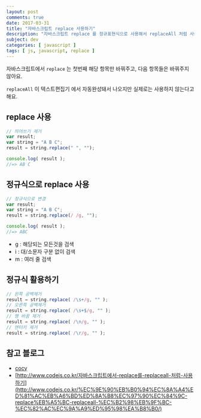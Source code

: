 ```yaml
---
layout: post
comments: true
date: 2017-03-31
title: "자바스크립트 replace 사용하기"
description: "자바스크립트 replace 를 정규표현식으로 사용해서 replaceAll 처럼 사용"
subject: dev
categories: [ javascript ]
tags: [ js, javascript, replace ]
---
```


자바스크립트에서 `replace` 는 첫번째 해당 항목만 바꿔주고, 다음 항목들은 바꿔주지 않아요.

`replaceAll` 이 텍스트편집기 에서 자동완성돼서 나오지만 실제로는 사용하지 않는다고 해요.

## replace 사용<a id="replace-사용" href="#replace-사용" class="s-link" aria-hidden="true"></a>

```javascript
// 띄어쓰기 제거
var result;
var string = "A B C";
result = string.replace(" ", "");

console.log( result );
//=> AB C
```

## 정규식으로 replace 사용<a id="정규식으로-replace-사용" href="#정규식으로-replace-사용" class="s-link" aria-hidden="true"></a>

```javascript
// 정규식으로 변경
var result;
var string = "A B C";
result = string.replace(/ /g, "");

console.log( result );
//=> ABC
```

- g : 해당되는 모든것을 검색
- i : 대/소문자 구분 없이 검색
- m : 여러 줄 검색

## 정규식 활용하기<a id="정규식-활용하기" href="#정규식-활용하기" class="s-link" aria-hidden="true"></a>

```javascript
// 왼쪽 공백제거
result = string.replace( /\s+/g, "" );
// 오른쪽 공백제거
result = string.replace( /\s+$/g, "" );
// 행 바꿈 제거
result = string.replace( /\n/g, "" );
// 엔터키 제거
result = string.replace( /\r/g, "" );
```

## 참고 블로그<a id="참고-블로그" href="#참고-블로그" class="s-link" aria-hidden="true"></a>
- [cocy](http://cocy.tistory.com/24)
- [http://www.codejs.co.kr/자바스크립트에서-replace를-replaceall-처럼-사용하기](http://www.codejs.co.kr/%EC%9E%90%EB%B0%94%EC%8A%A4%ED%81%AC%EB%A6%BD%ED%8A%B8%EC%97%90%EC%84%9C-replace%EB%A5%BC-replaceall-%EC%B2%98%EB%9F%BC-%EC%82%AC%EC%9A%A9%ED%95%98%EA%B8%B0/)
